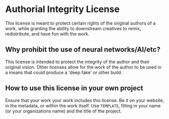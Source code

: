 # Authorial Integrity License
This license is meant to protect certain rights of the original authors of a work, while granting the ability to downstream creatives to remix, redistribute, and have fun with the work.

## Why prohibit the use of neural networks/AI/etc?
This license is intended to protect the integrity of the author and their original vision. Other licenses allow for the work of the author to be used in a means that could produce a 'deep fake' or other build.

## How to use this license in your own project
Ensure that your work your work includes this license. Be it on your website, in the metadata, or within the work itself. Use `TEMPLATE`, filling in your name (or your organizations name) and the title of the project.
